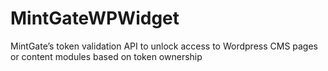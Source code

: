 # MintGateWPWidget
MintGate’s token validation API to unlock access to Wordpress CMS pages or content modules based on token ownership





